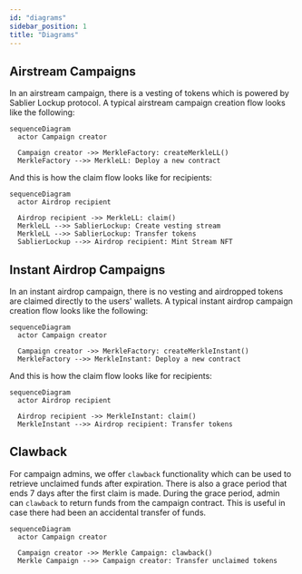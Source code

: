 ```yaml
---
id: "diagrams"
sidebar_position: 1
title: "Diagrams"
---
```


## Airstream Campaigns

In an airstream campaign, there is a vesting of tokens which is powered by Sablier Lockup protocol. A typical airstream
campaign creation flow looks like the following:

```mermaid
sequenceDiagram
  actor Campaign creator

  Campaign creator ->> MerkleFactory: createMerkleLL()
  MerkleFactory -->> MerkleLL: Deploy a new contract
```

And this is how the claim flow looks like for recipients:

```mermaid
sequenceDiagram
  actor Airdrop recipient

  Airdrop recipient ->> MerkleLL: claim()
  MerkleLL -->> SablierLockup: Create vesting stream
  MerkleLL -->> SablierLockup: Transfer tokens
  SablierLockup -->> Airdrop recipient: Mint Stream NFT
```

## Instant Airdrop Campaigns

In an instant airdrop campaign, there is no vesting and airdropped tokens are claimed directly to the users' wallets. A
typical instant airdrop campaign creation flow looks like the following:

```mermaid
sequenceDiagram
  actor Campaign creator

  Campaign creator ->> MerkleFactory: createMerkleInstant()
  MerkleFactory -->> MerkleInstant: Deploy a new contract
```

And this is how the claim flow looks like for recipients:

```mermaid
sequenceDiagram
  actor Airdrop recipient

  Airdrop recipient ->> MerkleInstant: claim()
  MerkleInstant -->> Airdrop recipient: Transfer tokens
```

## Clawback

For campaign admins, we offer `clawback` functionality which can be used to retrieve unclaimed funds after expiration.
There is also a grace period that ends 7 days after the first claim is made. During the grace period, admin can
`clawback` to return funds from the campaign contract. This is useful in case there had been an accidental transfer of
funds.

```mermaid
sequenceDiagram
  actor Campaign creator

  Campaign creator ->> Merkle Campaign: clawback()
  Merkle Campaign -->> Campaign creator: Transfer unclaimed tokens
```

